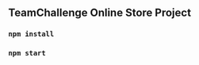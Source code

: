 ## TeamChallenge Online Store Project

### `npm install`

### `npm start`

<!-- push develop branch -->
